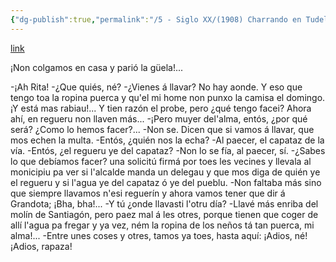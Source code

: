 ```yaml
---
{"dg-publish":true,"permalink":"/5 - Siglo XX/(1908) Charrando en Tudela-Veguín/","tags":["#Siglo_20","central","a1908","escrito","Oviedo","teatro"]}
---
```


[link](https://blogger.googleusercontent.com/img/b/R29vZ2xl/AVvXsEjus4yL8fVJxuzgejis4N3rs0o4iMPDumfztG4qDQpQmx_7sOJgfLPe5uNCVbvA2U1VwULGxaOg52257BNdYO1-Nj1juSQOOsYd0CaCzSYKp6ioNmkahbzUAB87gZJ3apufTnbw0h0KWxlm2iVgq-n6OI_4Pn_4C1pfmcKptJTxj6tN7BRTtLIH3wuEzeg/s1694/El%20Noroeste%20diario%20democr%C3%A1tico%20independiente,%20A%C3%B1u%20XII%20N%C3%BAmberu%204123%20(Xix%C3%B3n)%20del%2012_08_1908%20-%20fueya%203.JPG)

¡Non colgamos en casa y parió la güela!...

-¡Ah Rita!
-¿Que quiés, né?
-¿Vienes á llavar? No hay aonde. Y eso que tengo toa la ropina puerca y qu'el mi home non punxo la camisa el domingo.
¡Y está mas rabiau!...
Y tien razón el probe, pero ¿qué tengo facei? Ahora ahí, en regueru non llaven más...
-¡Pero muyer del'alma, entós, ¿por qué será? ¿Como lo hemos facer?...
-Non se. Dicen que si vamos á llavar, que mos echen la multa.
-Entós, ¿quién nos la echa?
-Al paecer, el capataz de la vía.
-Entós, ¿el regueru ye del capataz?
-Non lo se fía, al paecer, sí.
-¿Sabes lo que debíamos facer? una solicitú firmá por toes les vecines y llevala al monicipiu pa ver si l'alcalde manda un delegau y que mos diga de quién ye el regueru y si l'agua ye del capataz ó ye del pueblu.
-Non faltaba más sino que siempre llavamos n'esi reguerín y ahora vamos tener que dir á Grandota; ¡Bha, bha!...
-Y tú ¿onde llavasti l'otru día?
-Llavé más enriba del molín de Santiagón, pero paez mal á les otres, porque tienen que coger de allí l'agua pa fregar y ya vez, ném la ropina de los neños tá tan puerca, mi alma!...
-Entre unes coses y otres, tamos ya toes, hasta aquí:
¡Adios, né!
¡Adios, rapaza!